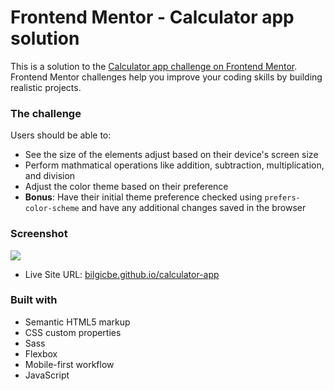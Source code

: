 # Frontend Mentor - Calculator app solution

This is a solution to the [Calculator app challenge on Frontend Mentor](https://www.frontendmentor.io/challenges/calculator-app-9lteq5N29). Frontend Mentor challenges help you improve your coding skills by building realistic projects. 


### The challenge

Users should be able to:

- See the size of the elements adjust based on their device's screen size
- Perform mathmatical operations like addition, subtraction, multiplication, and division
- Adjust the color theme based on their preference
- **Bonus**: Have their initial theme preference checked using `prefers-color-scheme` and have any additional changes saved in the browser

### Screenshot

![](./screenshot.jpg)

- Live Site URL: [bilgicbe.github.io/calculator-app](http://bilgicbe.github.io/calculator-app)

### Built with

- Semantic HTML5 markup
- CSS custom properties
- Sass
- Flexbox
- Mobile-first workflow
- JavaScript

